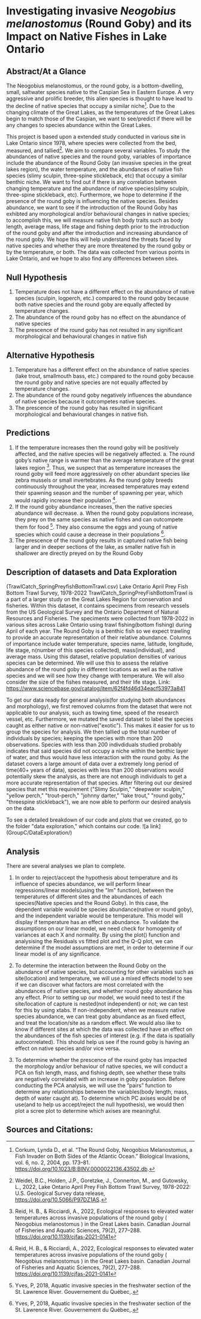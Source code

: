 # Investigating invasive *Neogobius melanostomus* (Round Goby) and its Impact on Native Fishes in Lake Ontario

## Abstract/At a Glance
The Neogobius melanostomus, or the round goby, is a bottom-dwelling, small, saltwater species native to the Caspian Sea in Eastern Europe. A very aggressive and 
prolific breeder, this alien species is thought to have lead to the decline of native species that occupy a similar niche[^1]. Due to the changing climate of the Great Lakes, as the temperatures of the Great Lakes begin to match those of the Caspian, we want to see/predict if there will be any changes to species abundance within the Great Lakes.

This project is based upon a extended study conducted in various site in Lake Ontario since 1978, where species were collected from the bed, measured, and tallied[^2]. We aim to compare several variables. To study the abundances of native species and the round goby, variables of importance include the abundance of the Round Goby (an invasive species in the great lakes region), the water temperature, and the abundances of native fish species (slimy sculpin, three-spine stickleback, etc) that occupy a similar benthic niche. We want to find out if there is any correlation between changing temperature and the abundance of native species(slimy sculpin, three-spine stickleback, etc). Furthermore, we hope to determine if the presence of the round goby is influencing the native species.  Besides abundance, we want to see if the introduction of the Round Goby has exhibted any morphological and/or behavioural changes in native species; to accomplish this, we  will measure native fish body traits such as body length, average mass, life stage and fishing depth prior to the introduction of the round goby and after the introduction and increasing abundance of the round goby. We hope this will help understand the threats faced by native species and whether they are more threatened by the round goby or by the temperature, or both. The data was collected from various points in Lake Ontario, and we hope to also find any differences between sites.

## Null Hypothesis

1.	Temperature does not have a different effect on the abundance of native species (sculpin, logperch, etc.) compared to the round goby because both native species and the round goby are equally affected by temperature changes.
2.	The abundance of the round goby has no effect on the abundance of native species 
3. The prescence of the round goby has not resulted in any significant morphological and behavioural changes in native fish 

## Alternative Hypothesis 

1.	Temperature has a different effect on the abundance of native species (lake trout, smallmouth bass, etc.) compared to the round goby because the round goby and native species are not equally affected by temperature changes. 
2.	The abundance of the round goby negatively influences the abundance of native species because it outcompetes native species.
3. The prescence of the round goby has resulted in significant morphological and behavioural changes in native fish. 

## Predictions

1.	If the temperature increases then the round goby will be positively affected, and the native species will be negatively affected. 
a.	The round goby’s native range is warmer than the average temperature of the great lakes region [^3]. Thus, we suspect that as temperature increases the round goby will feed more aggressively on other abundant species like zebra mussels or small invertebrates. As the round goby breeds continuously throughout the year, increased temperatures may extend their spawning season and the number of spawning per year, which would rapidly increase their population [^3].
2.	If the round goby abundance increases, then the native species abundance will decrease.
a.	When the round goby populations increase, they prey on the same species as native fishes and can outcompete them for food [^4]. They also consume the eggs and young of native species which could cause a decrease in their populations [^4].
3. The prescence of the round goby results in captured native fish being larger and in deeper sections of the lake, as smaller native fish in shallower are directly preyed on by the Round Goby 

## Description of datasets and Data Exploration 
 (TrawlCatch_SpringPreyfishBottomTrawl.csv) Lake Ontario April Prey Fish Bottom Trawl Survey, 1978-2022
TrawlCatch_SpringPreyFishBottomTrawl is a part of a larger study on the Great Lakes Region for conservation and fisheries. Within this dataset, it contains specimens from research vessels from the US Geological Survey and the Ontario Department of Natural Resources and Fisheries. The speciments were collected from 1978-2022 in various sites across Lake Ontario using trawl fishing(bottom fishing) during April of each year. The Round Goby is a benthic fish so we expect trawling to provide an accurate representation of their relative abundance. Columns of importance include water temperature, species name, latitude, longitude, life stage, n(number of this species collected), mass(individual), and average mass. Using this dataset, relative population densities of various species can be determined. We will use this to assess the relative abundance of the round goby in different locations as well as the native species and we will see how they change with temperature. We will also consider the size of the fishes measured, and their life stage. 
Link:  https://www.sciencebase.gov/catalog/item/62f4fd46d34eacf53973a841 

To get our data ready for general analysis(for studying both abundances and morphology), we first removed columns from the dataset that were not applicable to our analysis, such as towing time, speed of the research vessel, etc. Furthermore, we mutated the saved dataset to label the species caught as either native or non-native("exotic"). This makes it easier for us to group the species for analysis. We then tallied up the total number of individuals by species; keeping the species with more than 200 observations. Species with less than 200 indivdiduals studied probably indicates that said species did not occupy a niche within the benthic layer of water, and thus would have less interaction with the round goby. As the dataset covers a large amount of data over a extremely long period of time(40+ years of data), species with less than 200 observations would potentially skew the analysis, as there are not enough individuals to get a more accurate representation of that species. After filtering out our desired species that met this requirement ("Slimy Sculpin," "deepwater sculpin," "yellow perch," "trout-perch," "johnny darter," "lake trout," "round goby," "threespine stickleback"), we are now able to perform our desired analysis on the data. 

To see a detailed breakdown of our code and plots that we created, go to the folder "data exploration," which contains our code. ![a link] (GroupC/DataExploration/)

## Analysis 

There are several analyses we plan to complete.

1. In order to reject/accept the hypothesis about temperature and its influence of species abundance, we will perform linear regressions/linear models(using the "lm" function), between the temperatures of different sites and the abundances of each species(Native species and the Round Goby). In this case, the dependent variable would be species abundance(native or round goby), and the independent variable would be temperature. This model will display if temperature has an effect on abundance. To validate the assumptions on our linear model, we need check for homogenity of variances at each X and normality. By using the plot() function and analysising the Residuals vs fitted plot and the Q-Q plot, we can determine if the model assumptions are met, in order to determine if our linear model is of any significance. 

2. To determine the interaction between the Round Goby on the abundance of native species, but accounting for other variables such as site(location) and temperature, we will use a mixed effects model to see if we can discover what factors are most correlated with the abundances of native species, and whether round goby abundance has any effect. Prior to setting up our model, we would need to test if the site/location of capture is nested(not independent) or not; we can test for this by using xtabs. If non-independent, when we measure native species abundance, we can treat goby abundance as an fixed effect, and treat the location/site as a random effect. We would also like to know if different sites at which the data was collected have an effect on the abundances of the fish species of interest (e.g. if the data is spatially autocorrelated). This should help us see if the round goby is having an effect on native species and/or vice versa. 

3. To determine whether the prescence of the round goby has impacted the morphology and/or behaviour of native species, we will conduct a PCA on fish length, mass, and fishing depth, see whether these traits are negatively correlated with an increase in goby population. Before conducting the PCA analysis, we will use the “pairs” function to determine any relationships between the variables(body length, mass, depth of water caught at). To determine which PC axises would be of use(and to help us accept/reject the null hypothesis), we would then plot a scree plot to determine which axises are meaningful.    



## Sources and Citations:
[^1]: Corkum, Lynda D., et al. “The Round Goby, Neogobius Melanostomus, a Fish Invader on Both Sides of the Atlantic Ocean.” Biological Invasions, vol. 6, no. 2, 2004, pp. 173–81.  https://doi.org/10.1023/B:BINV.0000022136.43502.db.
[^2]: Weidel, B.C., Holden, J.P., Goretzke, J., Connerton, M., and Gutowsky, L., 2022, Lake Ontario April Prey Fish Bottom Trawl Survey, 1978-2022: U.S. Geological Survey data release, https://doi.org/10.5066/P97DZ1AS.
[^3]: Reid, H. B., & Ricciardi, A., 2022, Ecological responses to elevated water temperatures across invasive populations of the round goby ( Neogobius melanostomus ) in the Great Lakes basin. Canadian Journal of Fisheries and Aquatic Sciences, 79(2), 277–288. https://doi.org/10.1139/cjfas-2021-0141
[^4]: Yves, P, 2018, Aquatic invasive species in the freshwater section of the St. Lawrence River. Gouvernement du Québec,.

